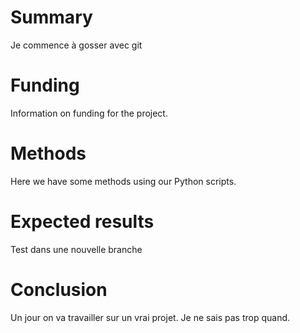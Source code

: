 # Summary

Je commence à gosser avec git

# Funding

Information on funding for the project.

# Methods

Here we have some methods using our Python scripts.

# Expected results

Test dans une nouvelle branche

# Conclusion

Un jour on va travailler sur un vrai projet.
Je ne sais pas trop quand.
